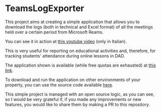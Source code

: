 TeamsLogExporter
================

This project aims at creating a simple application that allows you to download the logs (both in technical and Excel format) of all the meetings held over a certain period from Microsoft Reams.

You can see it in action at [this youtube video](https://youtu.be/s_GNMujBYFk) (only in Italian).

This is very useful for reporting on educational activities and, therefore, for tracking students' attendance during online lessons in DAD.

The application shown is available (while free quotas are exhausted) at [this link](http://teams-log-exporter.herokuapp.com/batch/).

To download and run the application on other environments of your property, you can use the source code available [here](https://github.com/biancini/TeamsLogExporter).

This simple project is managed with an open source logic, as you can see, so I would be very grateful if, if you made any improvements or new features, you would like to share them by making a PR to this repository.
